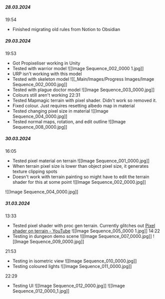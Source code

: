 ##### 28.03.2024
19:54
- Finished migrating old rules from Notion to Obsidian 
##### 29.03.2024
19:53
- Got Propixeliser working in Unity
- Tested with warrior model
![[Image Sequence_002_0000 1.jpg]]
- URP isn't working with this model
- Tested with skeleton model
![[_Main/Images/Progress Images/Image Sequence_002_0000.jpg]]
- Tested with plague doctor model
![[Image Sequence_003_0000.jpg]]
- Colours still aren't working
22:31
- Tested Mapmagic terrain with pixel shader. Didn't work so removed it.
- Fixed colour. Just requires resetting albedo map in material
- Tested changing pixel size in material
![[Image Sequence_004_0000.jpg]]
- Tested normal maps, rotation, and edit outline
![[Image Sequence_008_0000.jpg]]
##### 30.03.2024
16:05
- Tested pixel material on terrain
![[Image Sequence_001_0000.jpg]]
- When terrain pixel size is lower than object pixel size, it generates texture clipping spots
- Doesn't work with terrain painting so might have to edit the terrain shader for this at some point
![[Image Sequence_002_0000.jpg]]

![[Image Sequence_004_0000.jpg]]

##### 31.03.2024
13:33
- Tested pixel shader with proc gen terrain. Currently glitches out [Pixel shader on terrain - YouTube](https://youtu.be/BVTiKwlgx6Y)
![[Image Sequence_005_0000 1.jpg]]
14:22
- Testing in dungeon demo scene
![[Image Sequence_007_0000.jpg]]
![[Image Sequence_009_0000.jpg]]

21:53
- Testing in isometric view
![[Image Sequence_010_0000.jpg]]
- Testing coloured lights
![[Image Sequence_011_0000.jpg]]

22:29
- Testing UI
![[Image Sequence_012_0000.jpg]]
![[Image Sequence_012_0000_1.jpg]]